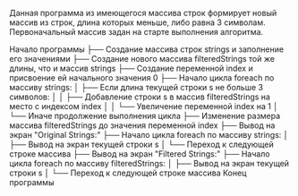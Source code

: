 Данная программа из имеющегося массива строк формирует новый массив из строк, длина которых меньше, либо равна 3 символам.
Первоначальный массив задан на старте выполнения алгоритма.



Начало программы
├── Создание массива строк strings и заполнение его значениями
├── Создание нового массива filteredStrings той же длины, что и массив strings 
├── Создание переменной index и присвоение ей начального значения 0
├── Начало цикла foreach по массиву strings:
│   ├── Если длина текущей строки s не больше 3 символов:
│   │   ├── Добавление строки s в массив filteredStrings на место с индексом index
│   │   └── Увеличение переменной index на 1
│   └── Иначе продолжение выполнения цикла
├── Изменение размера массива filteredStrings до значения переменной index
├── Вывод на экран "Original Strings:"
├── Начало цикла foreach по массиву strings:
│   ├── Вывод на экран текущей строки s
│   └── Переход к следующей строке массива
├── Вывод на экран "Filtered Strings:"
├── Начало цикла foreach по массиву filteredStrings:
│   ├── Вывод на экран текущей строки s
│   └── Переход к следующей строке массива
Конец программы